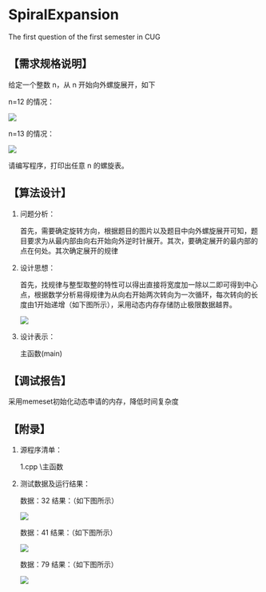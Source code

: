 # SpiralExpansion #
The first question of the first semester in CUG

## 【需求规格说明】 ##
给定一个整数 n，从 n 开始向外螺旋展开，如下 

n=12 的情况：

![](https://github.com/Coder-0x7fffffff/SpiralExpansion/blob/master/img/12.png)

n=13 的情况：

![](https://github.com/Coder-0x7fffffff/SpiralExpansion/blob/master/img/13.png)

请编写程序，打印出任意 n 的螺旋表。

## 【算法设计】 ##
1. 问题分析：

	首先，需要确定旋转方向，根据题目的图片以及题目中向外螺旋展开可知，题目要求为从最内部由向右开始向外逆时针展开。其次，要确定展开的最内部的点在何处。其次确定展开的规律
2. 设计思想：

	首先，找规律与整型取整的特性可以得出直接将宽度加一除以二即可得到中心点，根据数学分析易得规律为从向右开始两次转向为一次循环，每次转向的长度由1开始递增（如下图所示），采用动态内存存储防止极限数据越界。

	![](https://github.com/Coder-0x7fffffff/SpiralExpansion/blob/master/img/principle.png)

3. 设计表示：

	主函数(main)

## 【调试报告】 ##
采用memeset初始化动态申请的内存，降低时间复杂度

## 【附录】 ##
1. 源程序清单：

	1.cpp  \\主函数

2. 测试数据及运行结果：

	数据：32
	结果：（如下图所示）
	
	![](https://github.com/Coder-0x7fffffff/SpiralExpansion/blob/master/img/test32.png)
	
	数据：41
	结果：（如下图所示）
	
	![](https://github.com/Coder-0x7fffffff/SpiralExpansion/blob/master/img/test41.png)
	
	数据：79
	结果：（如下图所示）
	
	![](https://github.com/Coder-0x7fffffff/SpiralExpansion/blob/master/img/test79.png)
